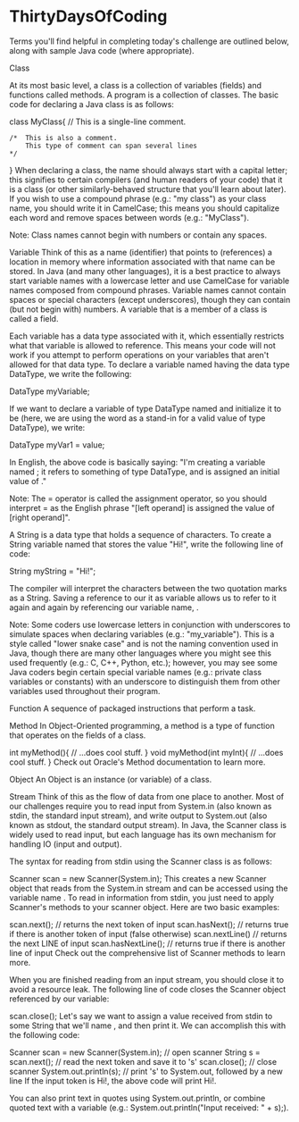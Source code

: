 # ThirtyDaysOfCoding
 Terms you'll find helpful in completing today's challenge are outlined below, along with sample Java code (where appropriate).

Class

At its most basic level, a class is a collection of variables (fields) and functions called methods. A program is a collection of classes. The basic code for declaring a Java class is as follows:

class MyClass{
    // This is a single-line comment.
    
    /*  This is also a comment.
        This type of comment can span several lines
    */
}
When declaring a class, the name should always start with a capital letter; this signifies to certain compilers (and human readers of your code) that it is a class (or other similarly-behaved structure that you'll learn about later). If you wish to use a compound phrase (e.g.: "my class") as your class name, you should write it in CamelCase; this means you should capitalize each word and remove spaces between words (e.g.: "MyClass").


Note: Class names cannot begin with numbers or contain any spaces.

Variable
Think of this as a name (identifier) that points to (references) a location in memory where information associated with that name can be stored. In Java (and many other languages), it is a best practice to always start variable names with a lowercase letter and use CamelCase for variable names composed from compound phrases. Variable names cannot contain spaces or special characters (except underscores), though they can contain (but not begin with) numbers. A variable that is a member of a class is called a field.


Each variable has a data type associated with it, which essentially restricts what that variable is allowed to reference. This means your code will not work if you attempt to perform operations on your variables that aren't allowed for that data type. To declare a variable named  having the data type DataType, we write the following:

DataType myVariable;


If we want to declare a variable of type DataType named  and initialize it to be  (here, we are using the word  as a stand-in for a valid value of type DataType), we write:

DataType myVar1 = value;

In English, the above code is basically saying: "I'm creating a variable named ; it refers to something of type DataType, and is assigned an initial value of ."


Note: The = operator is called the assignment operator, so you should interpret = as the English phrase "[left operand] is assigned the value of [right operand]".


A String is a data type that holds a sequence of characters. To create a String variable named  that stores the value "Hi!", write the following line of code:

String myString = "Hi!";


The compiler will interpret the characters between the two quotation marks as a String. Saving a reference to our it as variable  allows us to refer to it again and again by referencing our variable name, .


Note: Some coders use lowercase letters in conjunction with underscores to simulate spaces when declaring variables (e.g.: "my_variable"). This is a style called "lower snake case" and is not the naming convention used in Java, though there are many other languages where you might see this used frequently (e.g.: C, C++, Python, etc.); however, you may see some Java coders begin certain special variable names (e.g.: private class variables or constants) with an underscore to distinguish them from other variables used throughout their program.


Function
A sequence of packaged instructions that perform a task.


Method
In Object-Oriented programming, a method is a type of function that operates on the fields of a class.

int myMethod(){
	// ...does cool stuff.
}
void myMethod(int myInt){
	// ...does cool stuff.
}
Check out Oracle's Method documentation to learn more.


Object
An Object is an instance (or variable) of a class.


Stream
Think of this as the flow of data from one place to another. Most of our challenges require you to read input from System.in (also known as stdin, the standard input stream), and write output to System.out (also known as stdout, the standard output stream). In Java, the Scanner class is widely used to read input, but each language has its own mechanism for handling IO (input and output).


The syntax for reading from stdin using the Scanner class is as follows:

Scanner scan = new Scanner(System.in);
This creates a new Scanner object that reads from the System.in stream and can be accessed using the variable name . To read in information from stdin, you just need to apply Scanner's methods to your scanner object. Here are two basic examples:

scan.next(); // returns the next token of input
scan.hasNext(); // returns true if there is another token of input (false otherwise)
scan.nextLine() // returns the next LINE of input
scan.hasNextLine(); // returns true if there is another line of input
Check out the comprehensive list of Scanner methods to learn more.


When you are finished reading from an input stream, you should close it to avoid a resource leak. The following line of code closes the Scanner object referenced by our  variable:

scan.close();
Let's say we want to assign a value received from stdin to some String that we'll name , and then print it. We can accomplish this with the following code:

Scanner scan = new Scanner(System.in); // open scanner
String s = scan.next(); // read the next token and save it to 's'
scan.close(); // close scanner
System.out.println(s); // print 's' to System.out, followed by a new line
If the input token is Hi!, the above code will print Hi!.


You can also print text in quotes using System.out.println, or combine quoted text with a variable (e.g.: System.out.println("Input received: " + s);).

